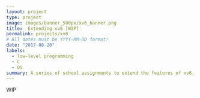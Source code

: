```yaml
---
layout: project
type: project
image: images/banner_500px/xv6_banner.png
title:  Extending xv6 [WIP]
permalink: projects/xv6
# All dates must be YYYY-MM-DD format!
date: "2017-08-20"
labels:
  - low-level programming
  - C
  - OS
summary: A series of school assignments to extend the features of xv6, a simplified version of Linux OS
---
```


WIP
